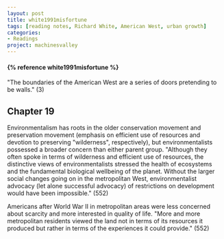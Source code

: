 ```yaml
---
layout: post
title: white1991misfortune
tags: [reading notes, Richard White, American West, urban growth]
categories:
- Readings
project: machinesvalley
---
```



<h4>{% reference white1991misfortune %}</h4>

"The boundaries of the American West are a series of doors pretending to be walls." (3)

## Chapter 19

Environmentalism has roots in the older conservation movement and preservation
movement (emphasis on efficient use of resources and devotion to preserving
"wilderness", respectively), but environmentalists possessed a broader concern
than either parent group. "Although they often spoke in terms of wilderness
and efficient use of resources, the distinctive views of environmentalists
stressed the health of ecosystems and the fundamental biological wellbeing of
the planet. Without the larger social changes going on in the metropolitan
West, environmentalist advocacy (let alone successful advocacy) of
restrictions on development would have been impossible." (552)

Americans after World War II in metropolitan areas were less concerned about
scarcity and more interested in quality of life. "More and more metropolitan
residents viewed the land not in terms of its resources it produced but rather
in terms of the experiences it could provide." (552)
